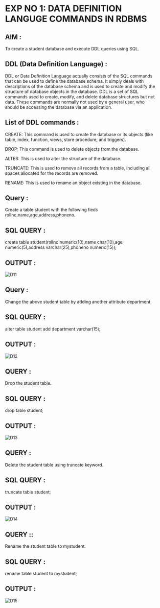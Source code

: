 # EXP NO 1: DATA DEFINITION LANGUGE COMMANDS IN RDBMS

## AIM :

To create a student database and execute DDL queries using SQL.

## DDL (Data Definition Language) :

DDL or Data Definition Language actually consists of the SQL commands that can be used to define the database schema. It simply deals with descriptions of the database schema and is used to create and modify the structure of database objects in the database. DDL is a set of SQL commands used to create, modify, and delete database structures but not data. These commands are normally not used by a general user, who should be accessing the database via an application.

## List of DDL commands :

CREATE: This command is used to create the database or its objects (like table, index, function, views, store procedure, and triggers). 

DROP: This command is used to delete objects from the database.

ALTER: This is used to alter the structure of the database. 

TRUNCATE: This is used to remove all records from a table, including all spaces allocated for the records are removed. 

RENAME: This is used to rename an object existing in the database.

## Query :

Create a table student with the following fieds rollno,name,age,address,phoneno.

## SQL QUERY :

create table student(rollno numeric(10),name char(10),age numeric(5),address varchar(25),phoneno numeric(15));

## OUTPUT :

![D11](https://github.com/Abrinnisha6/G2_DBMS/assets/118889454/63d9d766-c801-4c45-8753-eb31efb4a28e)


## Query :

Change the above student table by adding another attribute department.

## SQL QUERY :

alter table student add department varchar(15);

## OUTPUT :

![D12](https://github.com/Abrinnisha6/G2_DBMS/assets/118889454/86ffd4da-0eac-4ed4-b81d-31cf92739588)

## QUERY :

Drop the student table.

## SQL QUERY :

drop table student;

## OUTPUT :

![D13](https://github.com/Abrinnisha6/G2_DBMS/assets/118889454/34decc85-11d7-46e4-b71f-b639c322f9d9)


## QUERY :

Delete the student table using truncate keyword.

## SQL QUERY :

truncate table student;

## OUTPUT :

![D14](https://github.com/Abrinnisha6/G2_DBMS/assets/118889454/fd65bc49-0406-441d-9a5d-270aad6155ed)


## QUERY ::

Rename the student table to mystudent.

## SQL QUERY :

rename table student to mystudent;

## OUTPUT :

![D15](https://github.com/Abrinnisha6/G2_DBMS/assets/118889454/8f7bdfde-5e4d-4a81-a4e0-f7b54c975518)








































